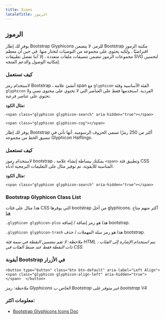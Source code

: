 ```yaml
---
title: Icons
localeTitle: الرموز
---
```

## الرموز

يوفر لك إطار Bootstrap Glyphicons للرمز. لا يتضمن Bootstrap مكتبة الرموز افتراضيًا ، ولكنه يحتوي على مجموعة من التوصيات لتختار منها. في حين أن معظم مجموعات الرموز تتضمن تنسيقات ملفات متعددة ، إلا أننا نفضل تطبيقات SVG لتحسين إمكانية الوصول والدعم المتجه.

### كيف تستعمل

لاستخدام رمز Bootstrap ، أنشئ علامة span مع `glyphicon` الفئة الأساسية وفئة `glyphicon` الفردية. استخدمها فقط على العناصر التي لا تحتوي على محتوى نصي ولا تحتوي على عناصر فرعية.

**مثال الكود:**

`<span class="glyphicon glyphicon-search" aria-hidden="true"></span>`

`<span class="glyphicon glyphicon-cog"></span>`

يوفر لك إطار Bootstrap أكثر من 250 رمزًا تسمى الحروف الرسومية. أنها تأتي في تنسيق الخط من مجموعة Glyphicon Halflings.

### كيف تستعمل

لاستخدام رموز bootstrap ، يمكنك ببساطة إنشاء علامة `<span>` وتطبيق فئة CSS المناسبة للأيقونة. تم توفير مثال على التعليمات البرمجية أدناه.

**مثال الكود:**

`<span class="glyphicon glyphicon-search" aria-hidden="true"></span>`

### Bootstrap Glyphicon Class List

هذا مثال على فئات CSS التي يوفرها bootstrap من أجل glyphicons. أكثر منهم متاح [هنا](https://getbootstrap.com/docs/3.3/components/#glyphicons)

`.glyphicon glyphicon-plus` هذا هو رمز إضافة / إضافة bootstrap.

`.glyphicon glyphicon-trash` هذا هو رمز سلة المهملات / حذف bootstrap.

_ملاحظة: لا تقم بتضمين النقطة في سمة فئة HTML ، يتم استخدام الإشارة إلى الفئات ذات النقطة فقط عند ضبط الفئات في CSS._

### أيقونة Bootstrap في الأزرار

 `
  <button type="button" class="btn btn-default" aria-label="Left Align"> 
    <span class="glyphicon glyphicon-align-left" aria-hidden="true"></span> 
  </button> 
` 

_ملاحظة: رمز Glyphicons الخاص ب Bootstrap غير متوفر على bootstrap V4_

### معلومات اكثر:

*   [Bootstrap Glyphicons Icons Doc](https://getbootstrap.com/docs/3.3/components/#glyphicons)